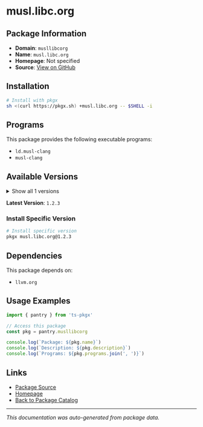 # musl.libc.org

>

## Package Information

- **Domain**: `musllibcorg`
- **Name**: `musl.libc.org`
- **Homepage**: Not specified
- **Source**: [View on GitHub](https://github.com/pkgxdev/pantry/tree/main/projects/musl.libc.org/package.yml)

## Installation

```bash
# Install with pkgx
sh <(curl https://pkgx.sh) +musl.libc.org -- $SHELL -i
```

## Programs

This package provides the following executable programs:

- `ld.musl-clang`
- `musl-clang`

## Available Versions

<details>
<summary>Show all 1 versions</summary>

- `1.2.3`

</details>

**Latest Version**: `1.2.3`

### Install Specific Version

```bash
# Install specific version
pkgx musl.libc.org@1.2.3
```

## Dependencies

This package depends on:

- `llvm.org`

## Usage Examples

```typescript
import { pantry } from 'ts-pkgx'

// Access this package
const pkg = pantry.musllibcorg

console.log(`Package: ${pkg.name}`)
console.log(`Description: ${pkg.description}`)
console.log(`Programs: ${pkg.programs.join(', ')}`)
```

## Links

- [Package Source](https://github.com/pkgxdev/pantry/tree/main/projects/musl.libc.org/package.yml)
- [Homepage](#)
- [Back to Package Catalog](../package-catalog.md)

---

*This documentation was auto-generated from package data.*
